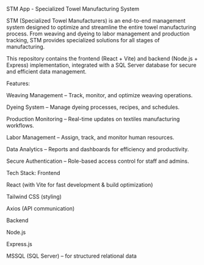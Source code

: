 STM App - Specialized Towel Manufacturing System

STM (Specialized Towel Manufacturers) is an end-to-end management system designed to optimize and streamline the entire towel manufacturing process. From weaving and dyeing to labor management and production tracking, STM provides specialized solutions for all stages of manufacturing.

This repository contains the frontend (React + Vite) and backend (Node.js + Express) implementation, integrated with a SQL Server database for secure and efficient data management.

Features:

Weaving Management – Track, monitor, and optimize weaving operations.

Dyeing System – Manage dyeing processes, recipes, and schedules.

Production Monitoring – Real-time updates on textiles manufacturing workflows.

Labor Management – Assign, track, and monitor human resources.

Data Analytics – Reports and dashboards for efficiency and productivity.

Secure Authentication – Role-based access control for staff and admins.

Tech Stack:
Frontend

React (with Vite for fast development & build optimization)

Tailwind CSS (styling)

Axios (API communication)

Backend

Node.js

Express.js

MSSQL (SQL Server) – for structured relational data